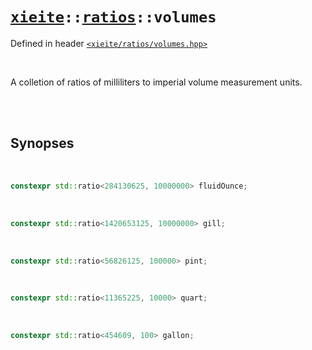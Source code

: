 # [`xieite`](../../README.md)`::`[`ratios`](../../docs/ratios.md)`::volumes`
Defined in header [`<xieite/ratios/volumes.hpp>`](../../include/xieite/ratios/volumes.hpp)

<br/>

A colletion of ratios of milliliters to imperial volume measurement units.

<br/><br/>

## Synopses

<br/>

```cpp
constexpr std::ratio<284130625, 10000000> fluidOunce;
```

<br/>

```cpp
constexpr std::ratio<1420653125, 10000000> gill;
```

<br/>

```cpp
constexpr std::ratio<56826125, 100000> pint;
```

<br/>

```cpp
constexpr std::ratio<11365225, 10000> quart;
```

<br/>

```cpp
constexpr std::ratio<454609, 100> gallon;
```
